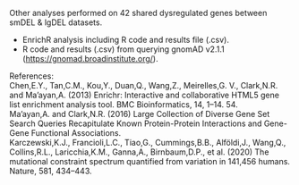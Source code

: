 Other analyses performed on 42 shared dysregulated genes between smDEL & lgDEL datasets.
- EnrichR analysis including R code and results file (.csv).
- R code and results (.csv) from querying gnomAD v2.1.1 (https://gnomad.broadinstitute.org/).

References: \
Chen,E.Y., Tan,C.M., Kou,Y., Duan,Q., Wang,Z., Meirelles,G. V., Clark,N.R. and Ma’ayan,A. (2013) Enrichr: Interactive and collaborative HTML5 gene list enrichment analysis tool. BMC Bioinformatics, 14, 1–14.
54.\
Ma’ayan,A. and Clark,N.R. (2016) Large Collection of Diverse Gene Set Search Queries Recapitulate Known Protein-Protein Interactions and Gene-Gene Functional Associations. \
Karczewski,K.J., Francioli,L.C., Tiao,G., Cummings,B.B., Alföldi,J., Wang,Q., Collins,R.L., Laricchia,K.M., Ganna,A., Birnbaum,D.P., et al. (2020) The mutational constraint spectrum quantified from variation in 141,456 humans. Nature, 581, 434–443.

